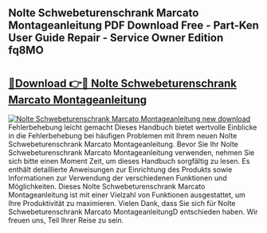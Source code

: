 ## Nolte Schwebeturenschrank Marcato Montageanleitung PDF Download Free - Part-Ken User Guide Repair - Service Owner Edition fq8MO

# <h2><a href="http://df7pr1.blite.top/?on=Nolte+Schwebeturenschrank+Marcato+Montageanleitung">🔗Download 👉🔴 Nolte Schwebeturenschrank Marcato Montageanleitung</a></h2>

[![Nolte Schwebeturenschrank Marcato Montageanleitung new download](https://i.imgur.com/lujVjoI.png)](http://df7pr1.blite.top/?on=Nolte+Schwebeturenschrank+Marcato+Montageanleitung)
Fehlerbehebung leicht gemacht Dieses Handbuch bietet wertvolle Einblicke in die Fehlerbehebung bei häufigen Problemen mit Ihrem neuen Nolte Schwebeturenschrank Marcato Montageanleitung. Bevor Sie Ihr Nolte Schwebeturenschrank Marcato Montageanleitung verwenden, nehmen Sie sich bitte einen Moment Zeit, um dieses Handbuch sorgfältig zu lesen. Es enthält detaillierte Anweisungen zur Einrichtung des Produkts sowie Informationen zur Verwendung der verschiedenen Funktionen und Möglichkeiten. Dieses Nolte Schwebeturenschrank Marcato Montageanleitung ist mit einer Vielzahl von Funktionen ausgestattet, um Ihre Produktivität zu maximieren. Vielen Dank, dass Sie sich für Nolte Schwebeturenschrank Marcato MontageanleitungD entschieden haben. Wir freuen uns, Teil Ihrer Reise zu sein.
